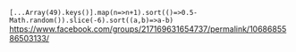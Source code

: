 `[...Array(49).keys()].map(n=>n+1).sort(()=>0.5-Math.random()).slice(-6).sort((a,b)=>a-b)` https://www.facebook.com/groups/217169631654737/permalink/1068685586503133/
